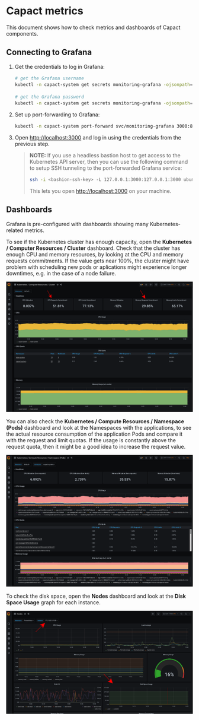 # Capact metrics

This document shows how to check metrics and dashboards of Capact components.

## Connecting to Grafana

1. Get the credentials to log in Grafana:
    ```bash
    # get the Grafana username
    kubectl -n capact-system get secrets monitoring-grafana -ojsonpath="{.data.admin-user}" | base64 -d

    # get the Grafana password
    kubectl -n capact-system get secrets monitoring-grafana -ojsonpath="{.data.admin-password}" | base64 -d
    ```

1. Set up port-forwarding to Grafana:
    ```bash
    kubectl -n capact-system port-forward svc/monitoring-grafana 3000:80
    ```

1. Open [http://localhost:3000](http://localhost:3000) and log in using the credentials from the previous step.

    > **NOTE:** If you use a headless bastion host to get access to the Kubernetes API server, then you can use the following command to setup SSH tunneling to the port-forwarded Grafana service:
    > ```bash
    > ssh -i <bashion-ssh-key> -L 127.0.0.1:3000:127.0.0.1:3000 ubuntu@<bastion-ip>
    > ```
    > This lets you open [http://localhost:3000](http://localhost:3000) on your machine.

## Dashboards

Grafana is pre-configured with dashboards showing many Kubernetes-related metrics.

To see if the Kubernetes cluster has enough capacity, open the **Kubernetes / Computer Resources / Cluster** dashboard. Check that the cluster has enough CPU and memory resources, by looking at the CPU and memory requests commitments. If the value gets near 100%, the cluster might have problem with scheduling new pods or aplications might experience longer downtimes, e.g. in the case of a node failure.

![grafana_resources_cluster](./assets/grafana_resources_cluster.png)

You can also check the **Kubernetes / Compute Resources / Namespace (Pods)** dashboard and look at the Namespaces with the applications, to see the actual resource consumption of the application Pods and compare it with the request and limit quotas. If the usage is constantly above the request quota, then it might be a good idea to increase the request value.

![grafana_resources_namespaces](./assets/grafana_resources_namespaces.png)

To check the disk space, open the **Nodes** dashboard and look at the **Disk Space Usage** graph for each instance.

![grafana_nodes](./assets/grafana_nodes.png)
